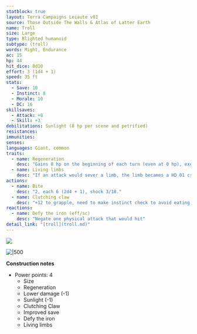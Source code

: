 ```yaml
---
statblock: true
layout: Terra Campaigns Leiaute v01
source: Those Outside The Walls & Atlas of Latter Earth
name: Troll
size: Large
type: Blighted humanoid
subtype: (troll)
words: Might, Endurance
ac: 15
hp: 44
hit_dice: 8d10
effort: 3 (1d4 + 1)
speed: 35 ft 
stats:
  - Save: 10
  - Instinct: 8
  - Morale: 10
  - DC: 16
skillsaves:
  - Attack: +8
  - Skill: +3
debilitations: Sunlight (8 hp per scene and petrified)
resistances:
immunities:
senses: 
languages: Giant, common
traits:
  - name: Regeneration 
    desc: "Gains 8 hp on the beginning of each turn (even at 0 hp), except if damaged by accid or fire."
  - name: Living limbs
    desc: "If an attack would sever a limb, the limb becames a HD 01 creature, and heals 1 hp per turn"
actions:
  - name: Bite
    desc: "2, each 6 (2d4 + 1), shock 3/18."
  - name: Clutching claw
    desc: "+12 to grapple, need to make instinct check to avoid eating the grappled creature"
reactions:
  - name: Defy the iron (eff/sc)
    desc: "Negate one physical attack that would hit"
detail_link: "[troll](troll.md)"
---
```


![](https://i.imgur.com/xeUzSx6.png)

![|500](https://i.imgur.com/Jd13DMK.png)

**Construction notes**
- Power points: 4
	- Size
	- Regeneration
	- Lower damage (-1)
	- Sunlight (-1)
	- Clutching Claw
	- Improved save
	- Defy the iron
	- Living limbs

